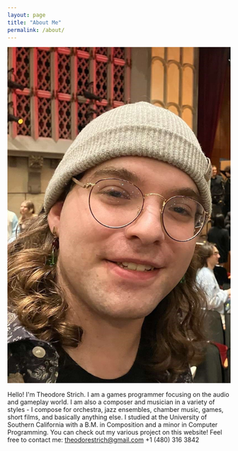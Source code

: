 ```yaml
---
layout: page
title: "About Me"
permalink: /about/
---
```


![Picture 1](/assets/fullsize.png)

Hello! I'm Theodore Strich. I am a games programmer focusing on the audio and gameplay world. I am also a composer and musician in a variety of styles - I compose for orchestra, jazz ensembles, chamber music, games, short films, and basically anything else. I studied at the University of Southern California with a B.M. in Composition and a minor in Computer Programming. You can check out my various project on this website! Feel free to contact me:
theodorestrich@gmail.com
+1 (480) 316 3842

